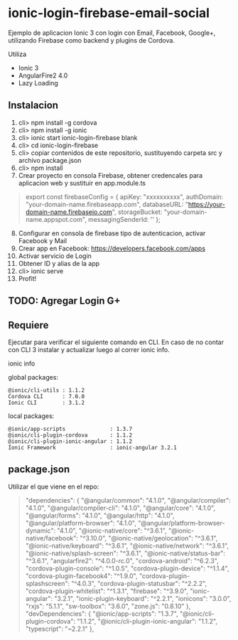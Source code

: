 # ionic-login-firebase-email-social
Ejemplo de aplicacion Ionic 3 con login con Email, Facebook, Google+, utilizando Firebase como backend y plugins de Cordova.

Utiliza
* Ionic 3
* AngularFire2 4.0
* Lazy Loading

## Instalacion
1. cli> npm install -g cordova
2. cli> npm install -g ionic
3. cli> ionic start ionic-login-firebase blank
4. cli> cd ionic-login-firebase
5. cli> copiar contenidos de este repositorio, sustituyendo carpeta src y archivo package.json
6. cli> npm install
7. Crear proyecto en consola Firebase, obtener credencales para aplicacion web y sustituir en app.module.ts

> export const firebaseConfig = {
>  apiKey: "xxxxxxxxxx",
>  authDomain: "your-domain-name.firebaseapp.com",
>  databaseURL: "https://your-domain-name.firebaseio.com",
>  storageBucket: "your-domain-name.appspot.com",
>  messagingSenderId: '<your-messaging-sender-id>'
> };

8. Configurar en consola de firebase tipo de autenticacion, activar Facebook y Mail
9. Crear app en Facebook: https://developers.facebook.com/apps
10. Activar servicio de Login
11. Obtener ID y alias de la app
12. cli> ionic serve
13. Profit!

## TODO: Agregar Login G+

## Requiere

Ejecutar para verificar el siguiente comando en CLI. En caso de no contar con CLI 3 instalar y actualizar luego al correr ionic info.

ionic info

global packages:

    @ionic/cli-utils : 1.1.2
    Cordova CLI      : 7.0.0
    Ionic CLI        : 3.1.2

local packages:

    @ionic/app-scripts              : 1.3.7
    @ionic/cli-plugin-cordova       : 1.1.2
    @ionic/cli-plugin-ionic-angular : 1.1.2
    Ionic Framework                 : ionic-angular 3.2.1
    
## package.json

Utilizar el que viene en el repo:

>  "dependencies": {
>    "@angular/common": "4.1.0",
>    "@angular/compiler": "4.1.0",
>    "@angular/compiler-cli": "4.1.0",
>    "@angular/core": "4.1.0",
>    "@angular/forms": "4.1.0",
>    "@angular/http": "4.1.0",
>    "@angular/platform-browser": "4.1.0",
>    "@angular/platform-browser-dynamic": "4.1.0",
>    "@ionic-native/core": "^3.6.1",
>    "@ionic-native/facebook": "^3.10.0",
>    "@ionic-native/geolocation": "^3.6.1",
>    "@ionic-native/keyboard": "^3.6.1",
>    "@ionic-native/network": "^3.6.1",
>    "@ionic-native/splash-screen": "^3.6.1",
>    "@ionic-native/status-bar": "^3.6.1",
>    "angularfire2": "^4.0.0-rc.0",
>    "cordova-android": "^6.2.3",
>    "cordova-plugin-console": "^1.0.5",
>    "cordova-plugin-device": "^1.1.4",
>    "cordova-plugin-facebook4": "^1.9.0",
>    "cordova-plugin-splashscreen": "^4.0.3",
>    "cordova-plugin-statusbar": "^2.2.2",
>    "cordova-plugin-whitelist": "^1.3.1",
>    "firebase": "^3.9.0",
>    "ionic-angular": "3.2.1",
>    "ionic-plugin-keyboard": "^2.2.1",
>    "ionicons": "3.0.0",
>    "rxjs": "5.1.1",
>    "sw-toolbox": "3.6.0",
>    "zone.js": "0.8.10"
>  },
>  "devDependencies": {
>   "@ionic/app-scripts": "1.3.7",
>   "@ionic/cli-plugin-cordova": "1.1.2",
>    "@ionic/cli-plugin-ionic-angular": "1.1.2",
>    "typescript": "~2.2.1"
>  },
